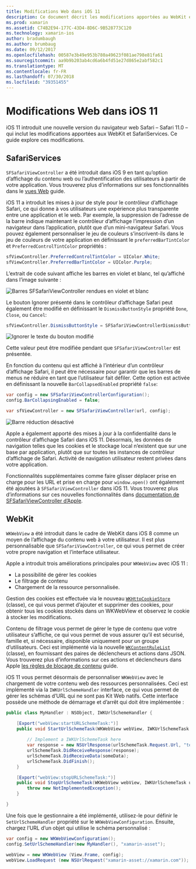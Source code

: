 ```yaml
---
title: Modifications Web dans iOS 11
description: Ce document décrit les modifications apportées au WebKit et l’infrastructure des Services de Safari dans iOS 11. Il décrit comment travailler avec du style des mises à jour dans SFSafariViewController et les nouvelles fonctionnalités dans WKWebView.
ms.prod: xamarin
ms.assetid: C74B2E94-177C-43D4-8D6C-9B528773C120
ms.technology: xamarin-ios
author: bradumbaugh
ms.author: brumbaug
ms.date: 09/12/2017
ms.openlocfilehash: 00587e3b49e953b780a49623f081ae798e81fa61
ms.sourcegitcommit: aa9b9b203ab4cd6a6b4fd51e27d865e2abf582c1
ms.translationtype: MT
ms.contentlocale: fr-FR
ms.lasthandoff: 07/30/2018
ms.locfileid: "39351455"
---
```

# <a name="web-changes-in-ios-11"></a>Modifications Web dans iOS 11

iOS 11 introduit une nouvelle version du navigateur web Safari – Safari 11.0 – qui inclut les modifications apportées aux WebKit et SafariServices. Ce guide explore ces modifications.

## <a name="safariservices"></a>SafariServices

`SFSafariViewController` a été introduit dans iOS 9 en tant qu’option d’affichage du contenu web ou l’authentification des utilisateurs à partir de votre application. Vous trouverez plus d’informations sur ses fonctionnalités dans le [vues Web](~/ios/user-interface/controls/uiwebview.md#safariviewcontroller) guide.

iOS 11 a introduit les mises à jour de style pour le contrôleur d’affichage Safari, ce qui donne à vos utilisateurs une expérience plus transparente entre une application et le web. Par exemple, la suppression de l’adresse de la barre indique maintenant le contrôleur d’affichage l’impression d’un navigateur dans l’application, plutôt que d’un mini-navigateur Safari. Vous pouvez également personnaliser le jeu de couleurs s’inscrivent-ils dans le jeu de couleurs de votre application en définissant le `preferredBarTintColor` et `PreferredControlTintColor` propriétés :

```csharp
sfViewController.PreferredControlTintColor = UIColor.White;
sfViewController.PreferredBarTintColor = UIColor.Purple;
```

L’extrait de code suivant affiche les barres en violet et blanc, tel qu’affiché dans l’image suivante :

![Barres SFSafariViewController rendues en violet et blanc](web-images/image1.png)

Le bouton Ignorer présenté dans le contrôleur d’affichage Safari peut également être modifié en définissant le `DismissButtonStyle` propriété `Done`, `Close`, ou `Cancel`:

```csharp
sfViewController.DismissButtonStyle = SFSafariViewControllerDismissButtonStyle.Close;
```

![Ignorer le texte du bouton modifié](web-images/image2.png)

Cette valeur peut être modifiée pendant que `SFSafariViewController` est présentée.


En fonction du contenu qui est affiché à l’intérieur d’un contrôleur d’affichage Safari, il peut être nécessaire pour garantir que les barres de menus ne réduire en tant que l’utilisateur fait défiler. Cette option est activée en définissant la nouvelle `BarCollapsedEnabled` propriété `false`:

```csharp
var config = new SFSafariViewControllerConfiguration();
config.BarCollapsingEnabled = false;

var sfViewController = new SFSafariViewController(url, config);
```

![Barre réduction désactivé](web-images/image3.png)

Apple a également apporté des mises à jour à la confidentialité dans le contrôleur d’affichage Safari dans iOS 11. Désormais, les données de navigation telles que les cookies et le stockage local n’existent que sur une base par application, plutôt que sur toutes les instances de contrôleur d’affichage de Safari. Activité de navigation utilisateur restent privées dans votre application.

Fonctionnalités supplémentaires comme faire glisser déplacer prise en charge pour les URL et prise en charge pour `window.open()` ont également été ajoutées à `SFSafariViewController` dans iOS 11. Vous trouverez plus d’informations sur ces nouvelles fonctionnalités dans [documentation de SFSafariViewController d’Apple](https://developer.apple.com/documentation/safariservices/sfsafariviewcontroller?changes=latest_minor).


## <a name="webkit"></a>WebKit

`WKWebView` a été introduit dans le cadre de WebKit dans iOS 8 comme un moyen de l’affichage du contenu web à votre utilisateur. Il est plus personnalisable que `SFSafariViewController`, ce qui vous permet de créer votre propre navigation et l’interface utilisateur.

Apple a introduit trois améliorations principales pour `WKWebView` avec iOS 11 : 

- La possibilité de gérer les cookies
- Le filtrage de contenu
- Chargement de la ressource personnalisée. 

Gestion des cookies est effectuée via le nouveau [ `WKHttpCookieStore` ](https://developer.apple.com/documentation/webkit/wkhttpcookiestore) (classe), ce qui vous permet d’ajouter et supprimer des cookies, pour obtenir tous les cookies stockés dans un WKWebView et observez le cookie à stocker les modifications.

Contenu de filtrage vous permet de gérer le type de contenu que votre utilisateur s’affiche, ce qui vous permet de vous assurer qu’il est sécurisé, famille et, si nécessaire, disponible uniquement pour un groupe d’utilisateurs. Ceci est implémenté via la nouvelle [ `WKContentRuleList` ](https://developer.apple.com/documentation/webkit/wkcontentrulelist) (classe), en fournissant des paires de déclencheurs et actions dans JSON. Vous trouverez plus d’informations sur ces actions et déclencheurs dans Apple [les règles de blocage de contenu](https://developer.apple.com/library/content/documentation/Extensions/Conceptual/ContentBlockingRules/Introduction/Introduction.html) guide.

iOS 11 vous permet désormais de personnaliser `WKWebView` avec le chargement de votre contenu web des ressources personnalisées. Ceci est implémenté via la `IWKUrlSchemeHandler` interface, ce qui vous permet de gérer les schémas d’URL qui ne sont pas Kit Web natifs. Cette interface possède une méthode de démarrage et d’arrêt qui doit être implémentée :

```csharp
public class MyHandler : NSObject, IWKUrlSchemeHandler {

    [Export("webView:startURLSchemeTask:")]
    public void StartUrlSchemeTask(WKWebView webView, IWKUrlSchemeTask urlSchemeTask){
        
        // Implement a IWKUrlSchemeTask here
        var response = new NSUrlResponse(urlSchemeTask.Request.Url, "text/html", ContentLength, null);
        urlSchemeTask.DidReceiveResponse(response);
        urlSchemeTask.DidReceiveData(someData);
        urlSchemeTask.DidFinish();
    }

    [Export("webView:stopURLSchemeTask:")]
    public void StopUrlSchemeTask(WKWebView webView, IWKUrlSchemeTask urlSchemeTask){
        throw new NotImplementedException();
    }

}
``` 

Une fois que le gestionnaire a été implémenté, utilisez-le pour définir le `SetUrlSchemeHandler` propriété sur le `WKWebViewConfiguration`. Ensuite, chargez l’URL d’un objet qui utilise le schéma personnalisé :

```csharp
var config = new WKWebViewConfiguration();
config.SetUrlSchemeHandler(new MyHandler(), "xamarin-asset");

webView = new WKWebView (View.Frame, config);
webView.LoadRequest (new NSUrlRequest("xamarin-asset://xamarin.com"));
```

